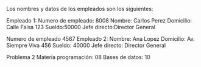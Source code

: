 Los nombres y datos de los empleados son los siguientes:

Empleado 1:
Numero de empleado: 8008
Nombre: Carlos Perez
Domicilio: Calle Falsa 123
Sueldo:50000
Jefe directo:Director General


Numero de empleado 4567
Empleado 2:
Nombre: Ana Lopez
Domicilio: Av. Siempre Viva 456
Sueldo: 40000 
Jefe directo: Director General


Problema 2
Materia programación: 08
Bases de datos: 10
